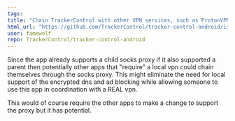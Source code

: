 ```yaml
---
tags: 
title: "Chain TrackerControl with other VPN services, such as ProtonVPN"
html_url: "https://github.com/TrackerControl/tracker-control-android/issues/61"
user: famewolf
repo: TrackerControl/tracker-control-android
---
```


Since the app already supports a child socks proxy if it also supported a parent then potentially other apps that "require" a local vpn could chain themselves through the socks proxy.  This might eliminate the need for local support of the encrypted dns and ad blocking while allowing someone to use this app in coordination with a REAL vpn.

This would of course require the other apps to make a change to support the proxy but it has potential.